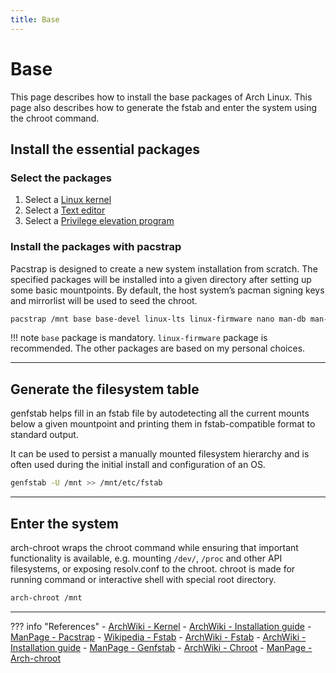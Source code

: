 ```yaml
---
title: Base
---
```


# Base
This page describes how to install the base packages of Arch Linux. This page also describes how to generate the fstab and enter the system using the chroot command.

## Install the essential packages

### Select the packages 
1. Select a [Linux kernel](https://wiki.archlinux.org/index.php/Kernel)
1. Select a [Text editor](https://wiki.archlinux.org/index.php/List_of_applications#Text_editors)
1. Select a [Privilege elevation program](https://wiki.archlinux.org/index.php/List_of_applications#Privilege_elevation)

### Install the packages with pacstrap
Pacstrap is designed to create a new system installation from scratch. The specified packages will be installed into a given directory after setting up some basic mountpoints. By default, the host system’s pacman signing keys and mirrorlist will be used to seed the chroot.

``` bash
pacstrap /mnt base base-devel linux-lts linux-firmware nano man-db man-pages
```

!!! note
    `base` package is mandatory. `linux-firmware` package is recommended. The other packages are based on my personal choices.

---

## Generate the filesystem table
genfstab helps fill in an fstab file by autodetecting all the current mounts below a given mountpoint and printing them in fstab-compatible format to standard output.

It can be used to persist a manually mounted filesystem hierarchy and is often used during the initial install and configuration of an OS.

``` bash
genfstab -U /mnt >> /mnt/etc/fstab
```

---

## Enter the system
arch-chroot wraps the chroot command while ensuring that important functionality is available, e.g. mounting `/dev/`, `/proc` and other API filesystems, or exposing resolv.conf to the chroot. chroot is made for running command or interactive shell with special root directory. 

``` bash
arch-chroot /mnt
```

---

??? info "References"
    - [ArchWiki - Kernel](https://wiki.archlinux.org/index.php/Kernel)
    - [ArchWiki - Installation guide](https://wiki.archlinux.org/index.php/Installation_guide)
    - [ManPage - Pacstrap](https://jlk.fjfi.cvut.cz/arch/manpages/man/extra/arch-install-scripts/pacstrap.8.en)
    - [Wikipedia - Fstab](https://en.wikipedia.org/wiki/Fstab)
    - [ArchWiki - Fstab](https://wiki.archlinux.org/index.php/Fstab)
    - [ArchWiki - Installation guide](https://wiki.archlinux.org/index.php/Installation_guide)
    - [ManPage - Genfstab](https://jlk.fjfi.cvut.cz/arch/manpages/man/extra/arch-install-scripts/genfstab.8.en)
    - [ArchWiki - Chroot](https://wiki.archlinux.org/index.php/Chroot)
    - [ManPage - Arch-chroot](https://jlk.fjfi.cvut.cz/arch/manpages/man/extra/arch-install-scripts/arch-chroot.8.en)
